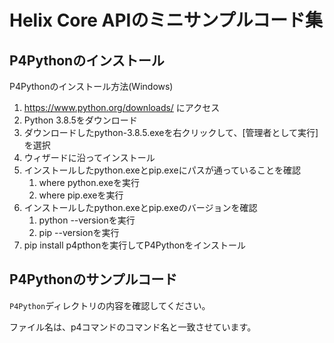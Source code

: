 # Helix Core APIのミニサンプルコード集

## P4Pythonのインストール

P4Pythonのインストール方法(Windows)

1. https://www.python.org/downloads/ にアクセス
2. Python 3.8.5をダウンロード
3. ダウンロードしたpython-3.8.5.exeを右クリックして、[管理者として実行]を選択
4. ウィザードに沿ってインストール
5. インストールしたpython.exeとpip.exeにパスが通っていることを確認
   1. where python.exeを実行
   2. where pip.exeを実行
6. インストールしたpython.exeとpip.exeのバージョンを確認
   1. python --versionを実行
   2. pip --versionを実行
7. pip install p4pthonを実行してP4Pythonをインストール

## P4Pythonのサンプルコード

`P4Python`ディレクトリの内容を確認してください。

ファイル名は、p4コマンドのコマンド名と一致させています。






